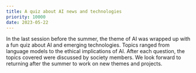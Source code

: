 ```yaml
---
title: A quiz about AI news and technologies
priority: 10000
date: 2023-05-22
---
```


In the last session before the summer, the theme of AI was wrapped up with a fun quiz about AI and emerging technologies. Topics ranged from language models to the ethical implications of AI. After each question, the topics covered were discussed by society members. We look forward to returning after the summer to work on new themes and projects.
